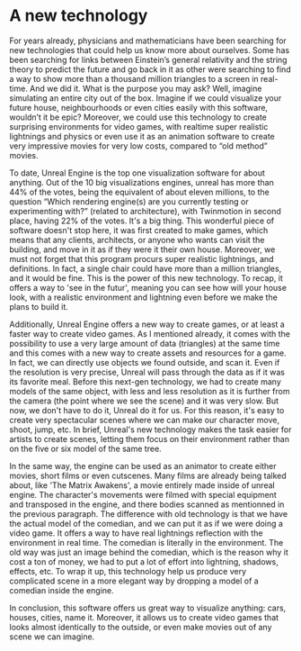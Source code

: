 # A new technology

For years already, physicians and mathematicians have been searching for new technologies that could help us know more about ourselves. Some has been searching for links between Einstein’s general relativity and the string theory to predict the future and go back in it as other were searching to find a way to show more than a thousand million triangles to a screen in real-time. And we did it. What is the purpose you may ask? Well, imagine simulating an entire city out of the box. Imagine if we could visualize your future house, neighbourhoods or even cities easily with this software, wouldn’t it be epic? Moreover, we could use this technology to create surprising environments for video games, with realtime super realistic lightnings and physics or even use it as an animation software to create very impressive movies for very low costs, compared to “old method” movies.

To date, Unreal Engine is the top one visualization software for about anything. Out of the 10 big visualizations engines, unreal has more than 44% of the votes, being the equivalent of about eleven millions, to the question “Which rendering engine(s) are you currently testing or experimenting with?” (related to architecture), with Twinmotion in second place, having 22% of the votes. It's a big thing. This wonderful piece of software doesn't stop here, it was first created to make games, which means that any clients, architects, or anyone who wants can visit the building, and move in it as if they were it their own house. Moreover, we must not forget that this program procurs super realistic lightnings, and definitions. In fact, a single chair could have more than a million triangles, and it would be fine. This is the power of this new technology. To recap, it offers a way to 'see in the futur', meaning you can see how will your house look, with a realistic environment and lightning even before we make the plans to build it.

Additionally, Unreal Engine offers a new way to create games, or at least a faster way to create video games. As I mentioned already, it comes with the possibility to use a very large amount of data (triangles) at the same time and this comes with a new way to create assets and resources for a game. In fact, we can directly use objects we found outside, and scan it. Even if the resolution is very precise, Unreal will pass through the data as if it was its favorite meal. Before this next-gen technology, we had to create many models of the same object, with less and less resolution as it is further from the camera (the point where we see the scene) and it was very slow. But now, we don't have to do it, Unreal do it for us. For this reason, it's easy to create very spectacular scenes where we can make our character move, shoot, jump, etc. In brief, Unreal's new technology makes the task easier for artists to create scenes, letting them focus on their environment rather than on the five or six model of the same tree.

In the same way, the engine can be used as an animator to create either movies, short films or even cutscenes. Many films are already being talked about, like 'The Matrix Awakens', a movie entirely made inside of unreal engine. The character's movements were filmed with special equipment and transposed in the engine, and there bodies scanned as mentionned in the previous paragraph. The difference with old technology is that we have the actual model of the comedian, and we can put it as if we were doing a video game. It offers a way to have real lightnings reflection with the environment in real time. The comedian is literally in the environment. The old way was just an image behind the comedian, which is the reason why it cost a ton of money, we had to put a lot of effort into lightning, shadows, effects, etc. To wrap it up, this technology help us produce very complicated scene in a more elegant way by dropping a model of a comedian inside the engine.

In conclusion, this software offers us great way to visualize anything: cars, houses, cities, name it. Moreover, it allows us to create video games that looks almost identically to the outside, or even make movies out of any scene we can imagine.
